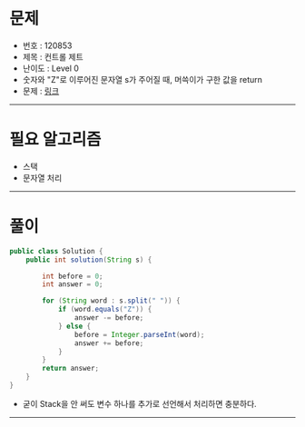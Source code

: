 # 문제
- 번호 : 120853
- 제목 : 컨트롤 제트
- 난이도 : Level 0
- 숫자와 "Z"로 이루어진 문자열 s가 주어질 때, 머쓱이가 구한 값을 return
- 문제 : [링크](https://school.programmers.co.kr/learn/courses/30/lessons/120853)

---

# 필요 알고리즘
- 스택
- 문자열 처리

---

# 풀이
```java
public class Solution {
    public int solution(String s) {

        int before = 0;
        int answer = 0;

        for (String word : s.split(" ")) {
            if (word.equals("Z")) {
                answer -= before;
            } else {
                before = Integer.parseInt(word);
                answer += before;
            }
        }
        return answer;
    }
}
```
- 굳이 Stack을 안 써도 변수 하나를 추가로 선언해서 처리하면 충분하다.

---

